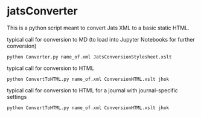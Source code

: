 # jatsConverter

This is a python script meant to convert Jats XML to a basic static HTML.

typical call for conversion to MD (to load into Jupyter Notebooks for further conversion)
```
python Converter.py name_of.xml JatsConversionStylesheet.xslt
```

typical call for conversion to HTML
```
python ConvertToHTML.py name_of.xml ConversionHTML.xslt jhok
```

typical call for conversion to HTML for a journal with journal-specific settings
```
python ConvertToHTML.py name_of.xml ConversionHTML.xslt jhok
```
